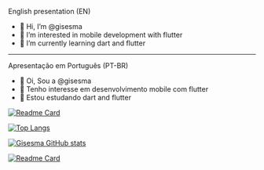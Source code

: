 English presentation (EN)
- 👋 Hi, I’m @gisesma
- 👀 I’m interested in mobile development with flutter
- 🌱 I’m currently learning dart and flutter

-----------------------------------------------------------------------
Apresentação em Português (PT-BR)
- 👋 Oi, Sou a @gisesma
- 👀 Tenho interesse em desenvolvimento mobile com flutter
- 🌱 Estou estudando dart and flutter

<!---
gisesma/gisesma is a ✨ special ✨ repository because its `README.md` (this file) appears on your GitHub profile.
You can click the Preview link to take a look at your changes.
--->
[![Readme Card](https://github-readme-stats.vercel.app/api/pin/?username=gisesma&repo=github-readme-stats)](https://github.com/gisesma/github-readme-stats)


[![Top Langs](https://github-readme-stats.vercel.app/api/top-langs/?username=gisesma)](https://github.com/gisesma/github-readme-stats)

[![Gisesma GitHub stats](https://github-readme-stats.vercel.app/api?username=gisesma&theme=vue&show_icons=true)](https://github.com/gisesma/github-readme-stats)


[![Readme Card](https://github-readme-stats.vercel.app/api/pin/?username=gisesma&repo=github-readme-stats)](https://github.com/gisesma/github-readme-stats)

